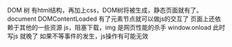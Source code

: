 DOM 树 有html结构，再加上css，DOM树将被生成，静态页面就有了。
document DOMContentLoaded 有了元素节点就可以做js的交互了
页面上还依赖于其他的一些资源 js，阻塞下载，img 是网页性能的杀手
window.onload 此时写js 就晚了
如果不等事件的发生，js操作有可能无效